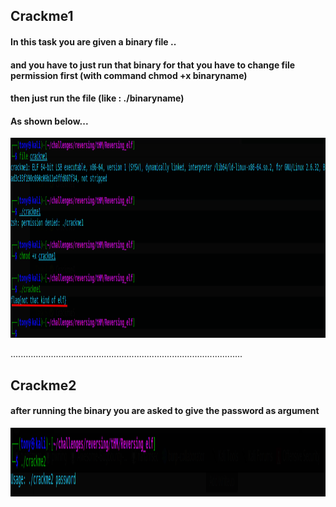 <h2>Crackme1</h2>
<h4>In this task you are given a binary file ..</h4>
<h4>and you have to just run that binary for that you have to change file permission first (with command chmod +x binaryname)</h4>
<h4>then just run the file (like : ./binaryname)
<h4>As shown below...</h4>

<img align="centre" alt="IMG" src="https://github.com/0x41haz/THM-writeups/blob/main/Reversing-elf/img/2021-12-10_16-26.png?raw=true" width="2000" height="320" />
  
  
  
  ............................................................................................
  <h2>Crackme2</h2>
  <h4>after running the binary you are asked to give the password as argument</h4>
  
<img align="centre" alt="IMG" src="https://github.com/0x41haz/THM-writeups/blob/main/Reversing-elf/img/2021-12-11_12-30.png?raw=true" width="1500" height="110" />


